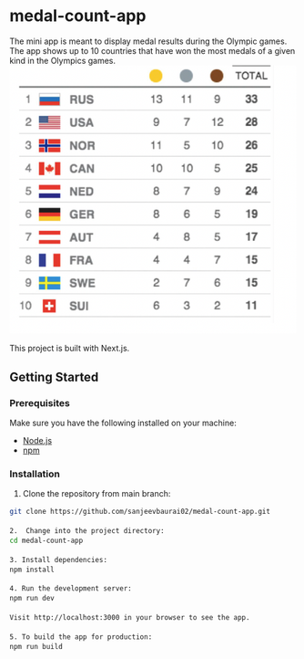 # medal-count-app
The mini app is meant to display medal results during the Olympic games. The app shows up to 10 countries that have won the most medals of a given kind in the Olympics games.
![Alt text](./public/assets/medalCount.png)

This project is built with Next.js.

## Getting Started
 
### Prerequisites
 
Make sure you have the following installed on your machine:
 
- [Node.js](https://nodejs.org/)
- [npm](https://www.npmjs.com/) 
 
### Installation
 
1. Clone the repository from main branch:
 ```bash
 git clone https://github.com/sanjeevbaurai02/medal-count-app.git

2.  Change into the project directory:
cd medal-count-app

3. Install dependencies:
npm install

4. Run the development server:
npm run dev

Visit http://localhost:3000 in your browser to see the app.
 
5. To build the app for production:
npm run build
